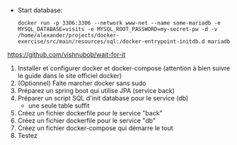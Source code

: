 * Start database:
    ```
    docker run -p 3306:3306 --network www-net --name some-mariadb -e MYSQL_DATABASE=visits -e MYSQL_ROOT_PASSWORD=my-secret-pw -d -v /home/alexander/projects/docker-exercise/src/main/resources/sql:/docker-entrypoint-initdb.d mariadb
    ```
  
 https://github.com/vishnubob/wait-for-it
 
1) Installer et configurer docker et docker-compose (attention à bien suivre le guide dans le site officiel docker)
2) (Optionnel) Faite marcher docker sans sudo
3) Préparez un spring boot qui utilise JPA (service back)
4) Préparer un script SQL d'init database pour le service (db)
   - une seule table suffit
5) Créez un fichier dockerfile pour le service "back"
6) Créez un fichier dockerfile pour le service "db"
7) Créez un fichier docker-compose qui démarre le tout
8) Testez
